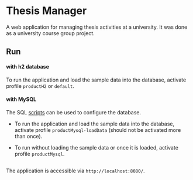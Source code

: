 # Thesis Manager
A web application for managing thesis activities at a university.
It was done as a university course group project.

## Run
#### with h2 database
To run the application and load the sample data into the database, activate profile `productH2` or `default`.

#### with MySQL
The SQL [scripts](./thesismanager/src/main/scripts) can be used to configure the database.

- To run the application and load the sample data into the database,
activate profile `productMysql-loadData` (should not be activated more than once).

- To run without loading the sample data or once it is loaded, activate profile `productMysql`.

##
The application is accessible via `http://localhost:8080/`.
